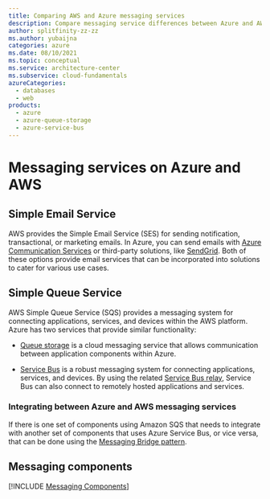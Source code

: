 ```yaml
---
title: Comparing AWS and Azure messaging services
description: Compare messaging service differences between Azure and AWS. Know Azure equivalents for Simple Email Service, Simple Queue Service, and messaging components.
author: splitfinity-zz-zz
ms.author: yubaijna
categories: azure
ms.date: 08/10/2021
ms.topic: conceptual
ms.service: architecture-center
ms.subservice: cloud-fundamentals
azureCategories:
  - databases
  - web
products:
  - azure
  - azure-queue-storage
  - azure-service-bus
---
```


# Messaging services on Azure and AWS

## Simple Email Service

AWS provides the Simple Email Service (SES) for sending notification, transactional, or marketing emails. In Azure, you can send emails with [Azure Communication Services](https://azure.microsoft.com/products/communication-services) or third-party solutions, like [SendGrid](https://sendgrid.com/partners/azure). Both of these options provide email services that can be incorporated into solutions to cater for various use cases.

## Simple Queue Service

AWS Simple Queue Service (SQS) provides a messaging system for connecting applications, services, and devices within the AWS platform. Azure has two services that provide similar functionality:

- [Queue storage](/azure/storage/queues/storage-quickstart-queues-nodejs?tabs=passwordless%2Croles-azure-portal%2Cenvironment-variable-windows%2Csign-in-azure-cli) is a cloud messaging service that allows communication between application components within Azure.

- [Service Bus](https://azure.microsoft.com/services/service-bus) is a robust messaging system for connecting applications, services, and devices. By using the related [Service Bus relay](/azure/service-bus-relay/relay-what-is-it), Service Bus can also connect to remotely hosted applications and services.

### Integrating between Azure and AWS messaging services

If there is one set of components using Amazon SQS that needs to integrate with another set of components that uses Azure Service Bus, or vice versa, that can be done using the [Messaging Bridge pattern](/azure/architecture/patterns/messaging-bridge).

## Messaging components

[!INCLUDE [Messaging Components](../../includes/aws/messaging.md)]
